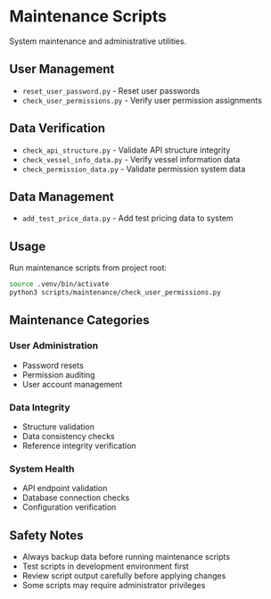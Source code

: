# Maintenance Scripts

System maintenance and administrative utilities.

## User Management
- `reset_user_password.py` - Reset user passwords
- `check_user_permissions.py` - Verify user permission assignments

## Data Verification
- `check_api_structure.py` - Validate API structure integrity
- `check_vessel_info_data.py` - Verify vessel information data
- `check_permission_data.py` - Validate permission system data

## Data Management
- `add_test_price_data.py` - Add test pricing data to system

## Usage

Run maintenance scripts from project root:

```bash
source .venv/bin/activate
python3 scripts/maintenance/check_user_permissions.py
```

## Maintenance Categories

### User Administration
- Password resets
- Permission auditing
- User account management

### Data Integrity
- Structure validation
- Data consistency checks
- Reference integrity verification

### System Health
- API endpoint validation
- Database connection checks
- Configuration verification

## Safety Notes

- Always backup data before running maintenance scripts
- Test scripts in development environment first
- Review script output carefully before applying changes
- Some scripts may require administrator privileges
